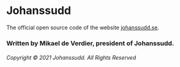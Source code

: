 # Johanssudd
The official open source code of the website [johanssudd.se](https://johanssudd.se).

### Written by Mikael de Verdier, president of Johanssudd.
###### Copyright © 2021 Johanssudd. All Rights Reserved